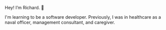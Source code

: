 Hey! I’m Richard. 👋 

I'm learning to be a software developer. Previously, I was in healthcare as a naval officer, management consultant, and caregiver. 

<!---
richardyoungdev/richardyoungdev is a ✨ special ✨ repository because its `README.md` (this file) appears on your GitHub profile.
You can click the Preview link to take a look at your changes.
--->

